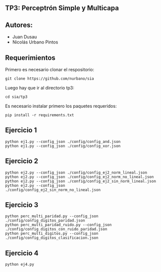 ## TP3: Perceptrón Simple y Multicapa

## Autores: 
- Juan Dusau 
- Nicolás Urbano Pintos

## Requerimientos

Primero es necesario clonar el respositorio:

```console
git clone https://github.com/nurbano/sia
```
Luego hay que ir al directorio tp3:

```console
cd sia/tp3
```
Es necesario instalar primero los paquetes requeridos:

```console
pip install -r requirements.txt
```

## Ejercicio 1
```console
python ej1.py --config_json ./config/config_and.json
python ej1.py --config_json ./config/config_xor.json
```

## Ejercicio 2
```console
python ej2.py --config_json ./config/config_ej2_norm_lineal.json
python ej2.py --config_json ./config/config_ej2_norm_no_lineal.json
python ej2.py --config_json ./config/config_ej2_sin_norm_lineal.json
python ej2.py --config_json ./config/config_ej2_sin_norm_no_lineal.json
```

## Ejercicio 3
```console
python perc_multi_paridad.py --config_json ./config/config_digitos_paridad.json
python perc_multi_paridad_ruido.py --config_json ./config/config_digitos_con_ruido_paridad.json
python perc_multi_digitos.py --config_json ./config/config_digitos_clasificacion.json
```

## Ejercicio 4
```console
python ej4.py
```